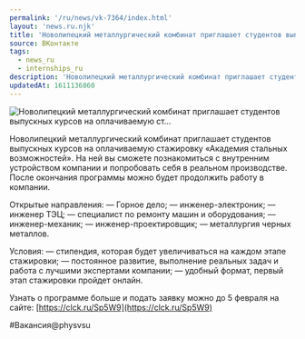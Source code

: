 ```yaml
---
permalink: '/ru/news/vk-7364/index.html'
layout: 'news.ru.njk'
title: 'Новолипецкий металлургический комбинат приглашает студентов выпускных курсов на оплачиваемую ст'
source: ВКонтакте
tags:
  - news_ru
  - internships_ru
description: 'Новолипецкий металлургический комбинат приглашает студентов выпускных курсов на оплачиваемую ст…'
updatedAt: 1611136860
---
```

![Новолипецкий металлургический комбинат приглашает студентов выпускных курсов на оплачиваемую ст…](https://sun9-41.userapi.com/impg/T5eV_dunvtoqwiIZCKxVrhigd7vrrvdRFfnFbA/7d2mkwKaO8Q.jpg?size=1280x853&quality=96&sign=5bb5a5599381196d0439260b65e0d1a5&c_uniq_tag=FJiKM2M7ZgZnRMUrxp4qE9EG7tV81SZEoIZY4TiM_1A&type=album)

Новолипецкий металлургический комбинат приглашает студентов выпускных курсов на оплачиваемую стажировку «Академия стальных возможностей». На ней вы сможете познакомиться с внутренним устройством компании и попробовать себя в реальном производстве. После окончания программы можно будет продолжить работу в компании.

Открытые направления:
— Горное дело;
— инженер-электроник;
— инженер ТЭЦ;
— специалист по ремонту машин и оборудования;
— инженер-механик;
— инженер-проектировщик;
— металлургия черных металлов.

Условия:
— стипендия, которая будет увеличиваться на каждом этапе стажировки;
— постоянное развитие, выполнение реальных задач и работа с лучшими экспертами компании;
— удобный формат, первый этап стажировки пройдет онлайн.

Узнать о программе больше и подать заявку можно до 5 февраля на сайте:
[https://clck.ru/Sp5W9](https://clck.ru/Sp5W9)

#Вакансия@physvsu
